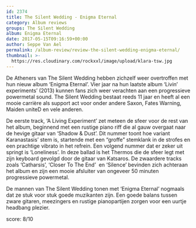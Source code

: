 ```yaml
---
id: 2374
title: The Silent Wedding - Enigma Eternal
category: Album reviews
groups: The Silent Wedding
album: Enigma Eternal
date: 2017-05-15T09:16:59+00:00
author: Seppe Van Ael
permalink: /album-review/review-the-silent-wedding-enigma-eternal/
thumbnail: >-
  https://res.cloudinary.com/rockxxl/image/upload/klara-tsw.jpg
---
```

De Atheners van The Silent Wedding hebben zichzelf weer overtroffen met hun nieuw album ‘Enigma Eternal’. Vier jaar na hun laatste album ‘Livin’ experiments’ (2013) kunnen fans zich weer verachten aan een progressieve powermetal sound. The Silent Wedding bestaat reeds 11 jaar en heeft al een mooie carrière als support act voor onder andere Saxon, Fates Warning, Maiden uniteD en vele anderen.

De eerste track, ‘A Living Experiment’ zet meteen de sfeer voor de rest van het album, beginnend met een rustige piano riff die al gauw overgaat naar de hevige gitaar van ‘Shadow & Dust’. Dit nummer toont hoe variant Karanastasis’ stem is, startende met een “groffe” stemklank in de strofes en een prachtige vibrato in het refrein. Een volgend nummer dat er zeker uit springt is ‘Loneliness’. In deze ballad is het Thermos die de sfeer legt met zijn keyboard gevolgd door de gitaar van Katsaros. De zwaardere tracks zoals ‘Catharsis’, ‘Closer To The End’  en ‘Silence’ bevinden zich achteraan het album en zijn een mooie afsluiter van ongeveer 50 minuten progressieve powermetal.

De mannen van The Silent Wedding tonen met ‘Enigma Eternal’ nogmaals dat ze stuk voor stuk goede muzikanten zijn. Een goede balans tussen zware gitaren, meezingers en rustige pianopartijen zorgen voor een uurtje headbang plezier.

score: 8/10
